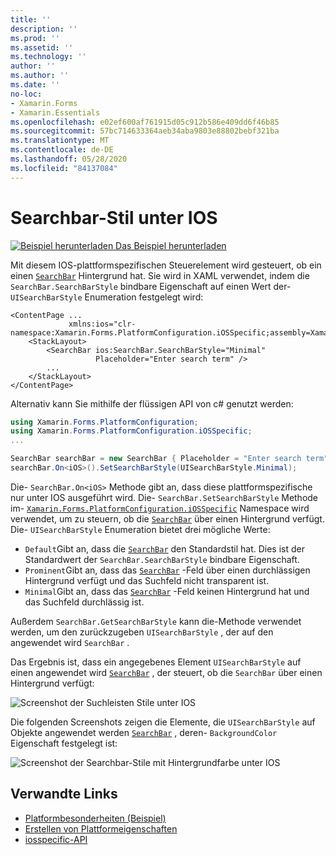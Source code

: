 ```yaml
---
title: ''
description: ''
ms.prod: ''
ms.assetid: ''
ms.technology: ''
author: ''
ms.author: ''
ms.date: ''
no-loc:
- Xamarin.Forms
- Xamarin.Essentials
ms.openlocfilehash: e02ef600af761915d05c912b586e409dd6f46b85
ms.sourcegitcommit: 57bc714633364aeb34aba9803e88802bebf321ba
ms.translationtype: MT
ms.contentlocale: de-DE
ms.lasthandoff: 05/28/2020
ms.locfileid: "84137084"
---
```

# <a name="searchbar-style-on-ios"></a>Searchbar-Stil unter IOS

[![Beispiel herunterladen](~/media/shared/download.png) Das Beispiel herunterladen](https://docs.microsoft.com/samples/xamarin/xamarin-forms-samples/userinterface-platformspecifics)

Mit diesem IOS-plattformspezifischen Steuerelement wird gesteuert, ob ein einen [`SearchBar`](xref:Xamarin.Forms.SearchBar) Hintergrund hat. Sie wird in XAML verwendet, indem die `SearchBar.SearchBarStyle` bindbare Eigenschaft auf einen Wert der- `UISearchBarStyle` Enumeration festgelegt wird:

```xaml
<ContentPage ...
             xmlns:ios="clr-namespace:Xamarin.Forms.PlatformConfiguration.iOSSpecific;assembly=Xamarin.Forms.Core">
    <StackLayout>
        <SearchBar ios:SearchBar.SearchBarStyle="Minimal"
                   Placeholder="Enter search term" />
        ...
    </StackLayout>
</ContentPage>
```

Alternativ kann Sie mithilfe der flüssigen API von c# genutzt werden:

```csharp
using Xamarin.Forms.PlatformConfiguration;
using Xamarin.Forms.PlatformConfiguration.iOSSpecific;
...

SearchBar searchBar = new SearchBar { Placeholder = "Enter search term" };
searchBar.On<iOS>().SetSearchBarStyle(UISearchBarStyle.Minimal);
```

Die- `SearchBar.On<iOS>` Methode gibt an, dass diese plattformspezifische nur unter IOS ausgeführt wird. Die- `SearchBar.SetSearchBarStyle` Methode im- [`Xamarin.Forms.PlatformConfiguration.iOSSpecific`](xref:Xamarin.Forms.PlatformConfiguration.iOSSpecific) Namespace wird verwendet, um zu steuern, ob die [`SearchBar`](xref:Xamarin.Forms.SearchBar) über einen Hintergrund verfügt. Die- `UISearchBarStyle` Enumeration bietet drei mögliche Werte:

- `Default`Gibt an, dass die [`SearchBar`](xref:Xamarin.Forms.SearchBar) den Standardstil hat. Dies ist der Standardwert der `SearchBar.SearchBarStyle` bindbare Eigenschaft.
- `Prominent`Gibt an, dass das [`SearchBar`](xref:Xamarin.Forms.SearchBar) -Feld über einen durchlässigen Hintergrund verfügt und das Suchfeld nicht transparent ist.
- `Minimal`Gibt an, dass das [`SearchBar`](xref:Xamarin.Forms.SearchBar) -Feld keinen Hintergrund hat und das Suchfeld durchlässig ist.

Außerdem `SearchBar.GetSearchBarStyle` kann die-Methode verwendet werden, um den zurückzugeben `UISearchBarStyle` , der auf den angewendet wird `SearchBar` .

Das Ergebnis ist, dass ein angegebenes Element `UISearchBarStyle` auf einen angewendet wird [`SearchBar`](xref:Xamarin.Forms.SearchBar) , der steuert, ob die `SearchBar` über einen Hintergrund verfügt:

![Screenshot der Suchleisten Stile unter IOS](searchbar-style-images/searchbar-styles.png "Searchbar-Stile unter IOS")

Die folgenden Screenshots zeigen die Elemente, die `UISearchBarStyle` auf Objekte angewendet werden [`SearchBar`](xref:Xamarin.Forms.SearchBar) , deren- `BackgroundColor` Eigenschaft festgelegt ist:

![Screenshot der Searchbar-Stile mit Hintergrundfarbe unter IOS](searchbar-style-images/searchbar-background-styles.png "Searchbar-Stile mit Hintergrundfarbe unter IOS")

## <a name="related-links"></a>Verwandte Links

- [Platformbesonderheiten (Beispiel)](https://docs.microsoft.com/samples/xamarin/xamarin-forms-samples/userinterface-platformspecifics)
- [Erstellen von Plattformeigenschaften](~/xamarin-forms/platform/platform-specifics/index.md#creating-platform-specifics)
- [iosspecific-API](xref:Xamarin.Forms.PlatformConfiguration.iOSSpecific)
